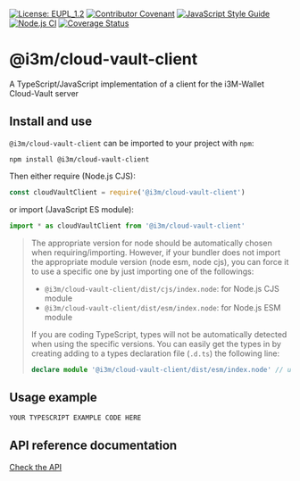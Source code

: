 [![License: EUPL_1.2](https://img.shields.io/badge/License-EUPL_1.2-yellow.svg)](LICENSE)
[![Contributor Covenant](https://img.shields.io/badge/Contributor%20Covenant-2.1-4baaaa.svg)](CODE_OF_CONDUCT.md)
[![JavaScript Style Guide](https://img.shields.io/badge/code_style-standard-brightgreen.svg)](https://standardjs.com)
[![Node.js CI](https://github.com/i3-Market-V2-Public-Repository/SP3-SCGBSSW-I3mWalletMonorepo/actions/workflows/build-and-test.yml/badge.svg)](https://github.com/i3-Market-V2-Public-Repository/SP3-SCGBSSW-I3mWalletMonorepo/actions/workflows/build-and-test.yml)
[![Coverage Status](https://coveralls.io/repos/github/i3-Market-V2-Public-Repository/SP3-SCGBSSW-I3mWalletMonorepo/badge.svg?branch=public)](https://coveralls.io/github/i3-Market-V2-Public-Repository/SP3-SCGBSSW-I3mWalletMonorepo?branch=public)

# @i3m/cloud-vault-client

A TypeScript/JavaScript implementation of a client for the i3M-Wallet Cloud-Vault server

## Install and use

`@i3m/cloud-vault-client` can be imported to your project with `npm`:

```console
npm install @i3m/cloud-vault-client
```

Then either require (Node.js CJS):

```javascript
const cloudVaultClient = require('@i3m/cloud-vault-client')
```

or import (JavaScript ES module):

```javascript
import * as cloudVaultClient from '@i3m/cloud-vault-client'
```

> The appropriate version for node should be automatically chosen when requiring/importing. However, if your bundler does not import the appropriate module version (node esm, node cjs), you can force it to use a specific one by just importing one of the followings:
>
> - `@i3m/cloud-vault-client/dist/cjs/index.node`: for Node.js CJS module
> - `@i3m/cloud-vault-client/dist/esm/index.node`: for Node.js ESM module
>
> If you are coding TypeScript, types will not be automatically detected when using the specific versions. You can easily get the types in by creating adding to a types declaration file (`.d.ts`) the following line:
>
> ```typescript
> declare module '@i3m/cloud-vault-client/dist/esm/index.node' // use the specific file you were importing
> ```

## Usage example

```typescript
YOUR TYPESCRIPT EXAMPLE CODE HERE
```

## API reference documentation

[Check the API](docs/API.md)
